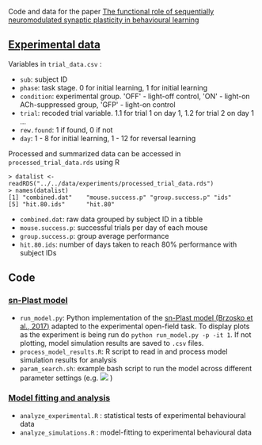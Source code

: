 Code and data for the paper [The functional role of sequentially neuromodulated synaptic plasticity in behavioural learning](https://journals.plos.org/ploscompbiol/article?id=10.1371/journal.pcbi.1009017)

## [Experimental data](data/experiments)

Variables in `trial_data.csv` : 
* `sub`: subject ID 
* `phase`: task stage. 0 for initial learning, 1 for initial learning 
* `condition`: experimental group. 'OFF' - light-off control, 'ON' - light-on ACh-suppressed group, 'GFP' - light-on control 
* `trial`: recoded trial variable. 1.1 for trial 1 on day 1, 1.2 for trial 2 on day 1 ...
* `rew.found`: 1 if found, 0 if not 
* `day`: 1 - 8 for initial learning, 1 - 12 for reversal learning 

Processed and summarized data can be accessed in `processed_trial_data.rds` using R

```
> datalist <- readRDS("../../data/experiments/processed_trial_data.rds")
> names(datalist)
[1] "combined.dat"    "mouse.success.p" "group.success.p" "ids"            
[5] "hit.80.ids"      "hit.80"
```
* `combined.dat`: raw data grouped by subject ID in a tibble
* `mouse.success.p`: successful trials per day of each mouse
* `group.success.p`: group average performance 
* `hit.80.ids`: number of days taken to reach 80% performance with subject IDs

## Code 

### [sn-Plast model](code/snPlast_model) 

* `run_model.py`: Python implementation of the [sn-Plast model (Brzosko et al., 2017)](https://elifesciences.org/articles/27756) adapted to the experimental open-field task. To display plots as the experiment is being run do `python run_model.py -p -it 1`. If not plotting, model simulation results are saved to `.csv` files. 
* `process_model_results.R`: R script to read in and process model simulation results for analysis
* `param_search.sh`: example bash script to run the model across different parameter settings (e.g. <img src="https://latex.codecogs.com/gif.latex?\eta_{ACh}\text{,}\eta_{DA}" /> )

### [Model fitting and analysis](code/analysis)

* `analyze_experimental.R` : statistical tests of experimental behavioural data 
* `analyze_simulations.R` : model-fitting to experimental behavioural data
